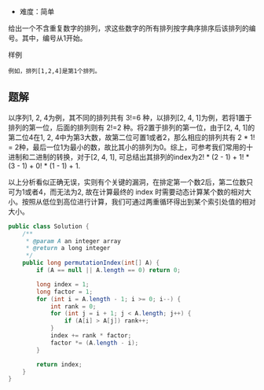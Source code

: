 + 难度：简单

给出一个不含重复数字的排列，求这些数字的所有排列按字典序排序后该排列的编号。其中，编号从1开始。

样例

    例如，排列[1,2,4]是第1个排列。

## 题解

以序列1, 2, 4为例，其不同的排列共有 3!=6 种，以排列[2, 4, 1]为例，若将1置于排列的第一位，后面的排列则有 2!=2 种。将2置于排列的第一位，由于[2, 4, 1]的第二位4在1, 2, 4中为第3大数，故第二位可置1或者2，那么相应的排列共有 2 * 1! = 2种，最后一位1为最小的数，故比其小的排列为0。综上，可参考我们常用的十进制和二进制的转换，对于[2, 4, 1], 可总结出其排列的index为2! * (2 - 1) + 1! * (3 - 1) + 0! * (1 - 1) + 1.

以上分析看似正确无误，实则有个关键的漏洞，在排定第一个数2后，第二位数只可为1或者4，而无法为2, 故在计算最终的 index 时需要动态计算某个数的相对大小。按照从低位到高位进行计算，我们可通过两重循环得出到某个索引处值的相对大小。

```java
public class Solution {
    /**
     * @param A an integer array
     * @return a long integer
     */
    public long permutationIndex(int[] A) {
        if (A == null || A.length == 0) return 0;

        long index = 1;
        long factor = 1;
        for (int i = A.length - 1; i >= 0; i--) {
            int rank = 0;
            for (int j = i + 1; j < A.length; j++) {
                if (A[i] > A[j]) rank++;
            }
            index += rank * factor;
            factor *= (A.length - i);
        }

        return index;
    }
}

```